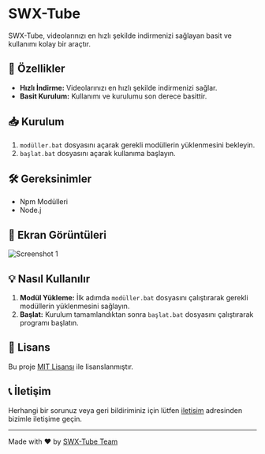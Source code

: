 # SWX-Tube


SWX-Tube, videolarınızı en hızlı şekilde indirmenizi sağlayan basit ve kullanımı kolay bir araçtır.

## 🚀 Özellikler

- **Hızlı İndirme:** Videolarınızı en hızlı şekilde indirmenizi sağlar.
- **Basit Kurulum:** Kullanımı ve kurulumu son derece basittir.

## 📥 Kurulum

1. `modüller.bat` dosyasını açarak gerekli modüllerin yüklenmesini bekleyin.
2. `başlat.bat` dosyasını açarak kullanıma başlayın.

## 🛠 Gereksinimler

- Npm Modülleri
- Node.j

## 📸 Ekran Görüntüleri

![Screenshot 1](https://cdn.discordapp.com/attachments/1246963243738464406/1263354606058995722/image.png?ex=6699ee2a&is=66989caa&hm=870be3de28f4183852e129ac9c801bf4496d52bcf48c01715778335d340b04b4&)

## 💡 Nasıl Kullanılır

1. **Modül Yükleme:** İlk adımda `modüller.bat` dosyasını çalıştırarak gerekli modüllerin yüklenmesini sağlayın.
2. **Başlat:** Kurulum tamamlandıktan sonra `başlat.bat` dosyasını çalıştırarak programı başlatın.

## 📝 Lisans

Bu proje [MIT Lisansı](https://opensource.org/licenses/MIT) ile lisanslanmıştır.

## 📞 İletişim

Herhangi bir sorunuz veya geri bildiriminiz için lütfen [iletisim](https://discord.gg/kexn27mUbT) adresinden bizimle iletişime geçin.

---

Made with ❤️ by [SWX-Tube Team](https://discord.gg/kexn27mUbT)
